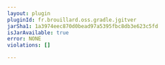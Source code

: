 ```yaml
---
layout: plugin
pluginId: fr.brouillard.oss.gradle.jgitver
jarSha1: 1a3974eec870d0bead97a5395fbc8db3e623c5fd
isJarAvailable: true
error: NONE
violations: []

---
```


